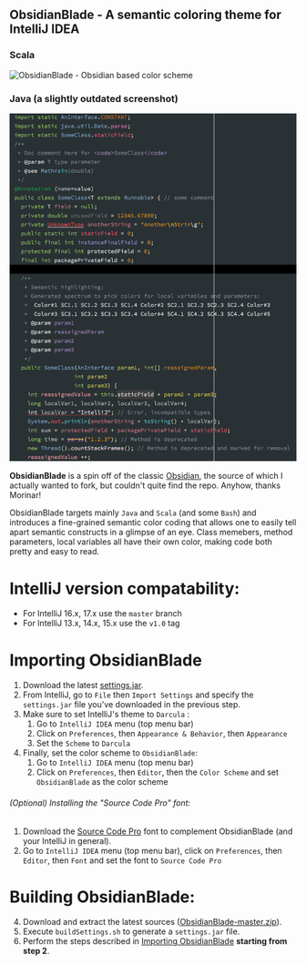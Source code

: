 ObsidianBlade - A semantic coloring theme for IntelliJ IDEA
----------------------------------------------------------

### Scala

![ObsidianBlade - Obsidian based color scheme](https://raw.githubusercontent.com/staslev/ObsidianBlade/master/screenshots/ObsidianBlade-with-Scala-1.png "ObsidianBlade for Scala")

### Java (a slightly outdated screenshot)

![ObsidianBlade - Obsidian based color scheme](https://raw.githubusercontent.com/staslev/ObsidianBlade/master/screenshots/ObsidianBlade-with-Java-1.png "ObsidianBlade for Java")

**ObsidianBlade** is a spin off of the classic [Obsidian](http://ideacolorthemes.org/themes/2/), the source of which I actually wanted to fork, but couldn't quite find the repo. Anyhow, thanks Morinar!

ObsidianBlade targets mainly `Java` and `Scala` (and some `Bash`) and introduces a fine-grained semantic color coding that allows one to easily tell apart semantic constructs in a glimpse of an eye. Class memebers, method parameters, local variables all have their own color, making code both pretty and easy to read.

IntelliJ version compatability:
=======================
* For IntelliJ 16.x, 17.x use the `master` branch
* For IntelliJ 13.x, 14.x, 15.x use the `v1.0` tag

Importing ObsidianBlade
=======================

1.  Download the latest [settings.jar](https://github.com/staslev/ObsidianBlade/raw/master/settings.jar).
2.  From IntelliJ, go to `File` then `Import Settings` and specify the `settings.jar` file you've downloaded in the previous step.
3. Make sure to set IntelliJ's theme to `Darcula` :
	1. Go to `IntelliJ IDEA` menu (top menu bar)
	2. Click on `Preferences`, then `Appearance & Behavior`, then  `Appearance`
	3. Set the `Scheme` to `Darcula`
4.  Finally, set the color scheme to `ObsidianBlade`:
	1. Go to `IntelliJ IDEA` menu (top menu bar)
	2. Click on `Preferences`, then `Editor`, then the `Color Scheme` and set `ObsidianBlade` as the color scheme

###### (Optional) Installing the "Source Code Pro" font:
1.  Download the [Source Code Pro](http://downloads.sourceforge.net/project/sourcecodepro.adobe/SourceCodePro_FontsOnly-1.017.zip) font to complement ObsidianBlade (and your IntelliJ in general).
2. Go to `IntelliJ IDEA` menu (top menu bar), click on `Preferences`, then `Editor`, then `Font` and set the font to `Source Code Pro`

Building ObsidianBlade:
=======================

4.  Download and extract the latest sources ([ObsidianBlade-master.zip](https://github.com/staslev/ObsidianBlade/archive/master.zip)).
5.  Execute `buildSettings.sh` to generate a `settings.jar` file.
6.  Perform the steps described in [Importing ObsidianBlade](https://github.com/staslev/ObsidianBlade#importing-obsidianblade) **starting from step 2**.

